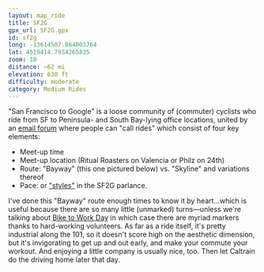```yaml
---
layout: map_ride
title: SF2G
gpx_url: SF2G.gpx
id: sf2g
long: -13614507.864003764
lat: 4519414.7934265835
zoom: 10
distance: ~62 mi
elevation: 630 ft
difficulty: moderate
category: Medium Rides
---
```

"San Francisco to Google" is a loose community of (commuter) cyclists who ride from SF to Peninsula- and South Bay-lying office locations, united by an [email forum](https://groups.google.com/g/sf2g) where people can "call rides" which consist of four key elements:
- Meet-up time
- Meet-up location (Ritual Roasters on Valencia or Philz on 24th)
- Route: "Bayway" (this one pictured below) vs. "Skyline" and variations thereof
- Pace: or ["styles"](https://sf2g.com/ride-styles.html) in the SF2G parlance.

I've done this "Bayway" route enough times to know it by heart...which is useful because there are so many little (unmarked) turns—unless we're talking about [Bike to Work Day](https://bayareabiketowork.com/) in which case there are myriad markers thanks to hard-working volunteers. As far as a ride itself, it's pretty industrial along the 101, so it doesn't score high on the aesthetic dimension, but it's invigorating to get up and out early, and make your commute your workout. And enjoying a little company is usually nice, too. Then let Caltrain do the driving home later that day.